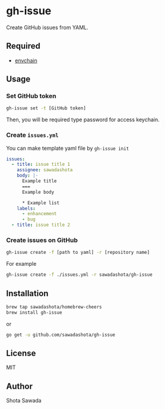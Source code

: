 gh-issue
===

Create GitHub issues from YAML.

Required
---

* [envchain](https://github.com/sorah/envchain)

Usage
---

### Set GitHub token

```bash
gh-issue set -t [GitHub token]
```

Then, you will be required type password for access keychain.

### Create `issues.yml`

You can make template yaml file by `gh-issue init`

```yml
issues:
  - title: issue title 1
    assignee: sawadashota
    body: |-
      Example title
      ===
      Example body

      * Example list
    labels:
      - enhancement
      - bug
  - title: issue title 2
```

### Create issues on GitHub

```bash
gh-issue create -f [path to yaml] -r [repository name]
```

For example

```bash
gh-issue create -f ./issues.yml -r sawadashota/gh-issue
```

Installation
---

```bash
brew tap sawadashota/homebrew-cheers
brew install gh-issue
```

or

```bash
go get -u github.com/sawadashota/gh-issue
```

License
---

MIT

Author
---

Shota Sawada
